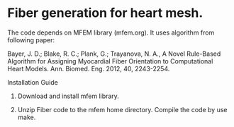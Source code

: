 # Fiber generation for heart mesh.

The code depends on MFEM library (mfem.org). It uses algorithm from following paper:

Bayer, J. D.; Blake, R. C.; Plank, G.; Trayanova, N. A., A Novel Rule-Based Algorithm for Assigning Myocardial Fiber Orientation to Computational Heart Models. Ann. Biomed. Eng. 2012, 40, 2243-2254.

Installation Guide

1. Download and install mfem library.

2. Unzip Fiber code to the mfem home directory. Compile the code by use make.